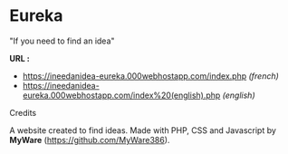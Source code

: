# Eureka

"If you need to find an idea"

**URL :** 
  - https://ineedanidea-eureka.000webhostapp.com/index.php _(french)_ 
  - https://ineedanidea-eureka.000webhostapp.com/index%20(english).php _(english)_


Credits

A website created to find ideas. Made with PHP, CSS and Javascript by **MyWare** (https://github.com/MyWare386).
